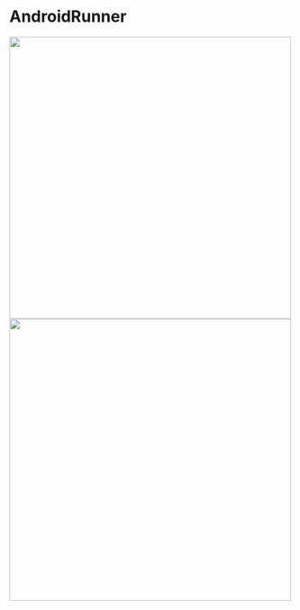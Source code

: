 # AndroidRunner
<img src="https://goo.gl/Nn6tVh" width="500"/>

<img src="https://goo.gl/Ac5pLj" width="500"/>
